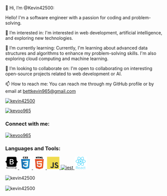 👋 Hi, I’m @Kevin42500:

 Hello! I'm a software engineer with a passion for coding and problem-solving.

👀 I’m interested in: I'm interested in web development, artificial intelligence, and exploring new technologies.

🌱 I’m currently learning: Currently, I'm learning about advanced data structures and algorithms to enhance my problem-solving skills. I'm also exploring cloud computing and machine learning.

💞️ I’m looking to collaborate on: I'm open to collaborating on interesting open-source projects related to web development or AI.

📫 How to reach me: You can reach me through my GitHub profile or by email at bettkevin965@gmail.com


<p align="left"> <a href="https://github.com/ryo-ma/github-profile-trophy"><img src="https://github-profile-trophy.vercel.app/?username=kevin42500" alt="kevin42500" /></a> </p>

<p align="left"> <a href="https://twitter.com/kevoo965" target="blank"><img src="https://img.shields.io/twitter/follow/kevoo965?logo=twitter&style=for-the-badge" alt="kevoo965" /></a> </p>

<h3 align="left">Connect with me:</h3>
<p align="left">
<a href="https://twitter.com/kevoo965" target="blank"><img align="center" src="https://raw.githubusercontent.com/rahuldkjain/github-profile-readme-generator/master/src/images/icons/Social/twitter.svg" alt="kevoo965" height="30" width="40" /></a>
</p>

<h3 align="left">Languages and Tools:</h3>
<p align="left"> <a href="https://getbootstrap.com" target="_blank" rel="noreferrer"> <img src="https://raw.githubusercontent.com/devicons/devicon/master/icons/bootstrap/bootstrap-plain-wordmark.svg" alt="bootstrap" width="40" height="40"/> </a> <a href="https://www.w3schools.com/css/" target="_blank" rel="noreferrer"> <img src="https://raw.githubusercontent.com/devicons/devicon/master/icons/css3/css3-original-wordmark.svg" alt="css3" width="40" height="40"/> </a> <a href="https://www.w3.org/html/" target="_blank" rel="noreferrer"> <img src="https://raw.githubusercontent.com/devicons/devicon/master/icons/html5/html5-original-wordmark.svg" alt="html5" width="40" height="40"/> </a> <a href="https://developer.mozilla.org/en-US/docs/Web/JavaScript" target="_blank" rel="noreferrer"> <img src="https://raw.githubusercontent.com/devicons/devicon/master/icons/javascript/javascript-original.svg" alt="javascript" width="40" height="40"/> </a> <a href="https://jestjs.io" target="_blank" rel="noreferrer"> <img src="https://www.vectorlogo.zone/logos/jestjsio/jestjsio-icon.svg" alt="jest" width="40" height="40"/> </a> <a href="https://reactjs.org/" target="_blank" rel="noreferrer"> <img src="https://raw.githubusercontent.com/devicons/devicon/master/icons/react/react-original-wordmark.svg" alt="react" width="40" height="40"/> </a> </p>

<p><img align="center" src="https://github-readme-stats.vercel.app/api/top-langs?username=kevin42500&show_icons=true&locale=en&layout=compact" alt="kevin42500" /></p>

<p><img align="center" src="https://github-readme-streak-stats.herokuapp.com/?user=kevin42500&" alt="kevin42500" /></p>
